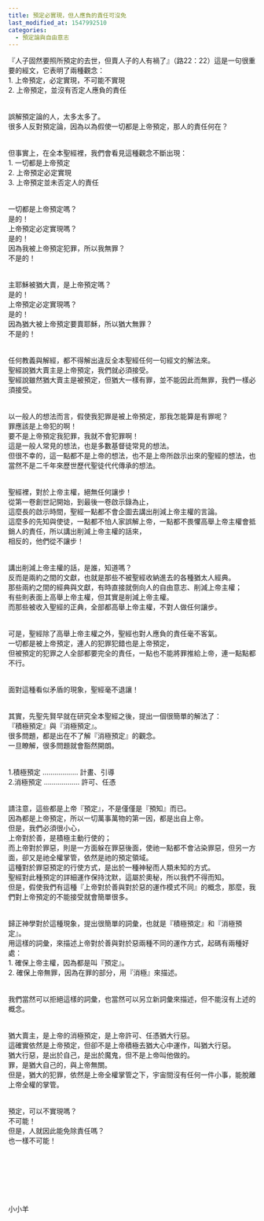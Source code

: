 ```yaml
---
title: 預定必實現，但人應負的責任可沒免
last_modified_at: 1547992510
categories:
  - 預定論與自由意志
---
```


『人子固然要照所預定的去世，但賣人子的人有禍了』（路22：22）<!--more-->這是一句很重要的經文，它表明了兩種觀念：<br>1.	上帝預定，必定實現，不可能不實現<br>2.	上帝預定，並沒有否定人應負的責任<br><br><br>誤解預定論的人，太多太多了。<br>很多人反對預定論，因為以為假使一切都是上帝預定，那人的責任何在？<br><br><br>但事實上，在全本聖經裡，我們會看見這種觀念不斷出現：<br>1.	一切都是上帝預定<br>2.	上帝預定必定實現<br>3.	上帝預定並未否定人的責任<br><br><br>一切都是上帝預定嗎？<br>是的！<br>上帝預定必定實現嗎？<br>是的！<br>因為我被上帝預定犯罪，所以我無罪？<br>不是的！<br><br><br>主耶穌被猶大賣，是上帝預定嗎？<br>是的！<br>上帝預定必定實現嗎？<br>是的！<br>因為猶大被上帝預定要賣耶穌，所以猶大無罪？<br>不是的！<br><br><br>任何教義與解經，都不得解出違反全本聖經任何一句經文的解法來。<br>聖經說猶大賣主是上帝預定，我們就必須接受。<br>聖經說雖然猶大賣主是被預定，但猶大一樣有罪，並不能因此而無罪，我們一樣必須接受。<br><br><br>以一般人的想法而言，假使我犯罪是被上帝預定，那我怎能算是有罪呢？<br>罪應該是上帝犯的啊！<br>要不是上帝預定我犯罪，我就不會犯罪啊！<br>這是一般人常見的想法，也是多數基督徒常見的想法。<br>但很不幸的，這一點都不是上帝的想法，也不是上帝所啟示出來的聖經的想法，也當然不是二千年來歷世歷代聖徒代代傳承的想法。<br><br><br>聖經裡，對於上帝主權，絕無任何讓步！<br>從第一卷創世記開始，到最後一卷啟示錄為止，<br>這麼長的啟示時間，聖經一點都不會企圖去講出削減上帝主權的言論。<br>這麼多的先知與使徒，一點都不怕人家誤解上帝，一點都不畏懼高舉上帝主權會抵銷人的責任，所以講出削減上帝主權的話來，<br>相反的，他們從不讓步！<br><br><br>講出削減上帝主權的話，是誰，知道嗎？<br>反而是兩約之間的文獻，也就是那些不被聖經收納進去的各種猶太人經典。<br>那些兩約之間的經典與文獻，有時直接就倒向人的自由意志、削減上帝主權；<br>有些則表面上高舉上帝主權，但其實是削減上帝主權。<br>而那些被收入聖經的正典，全部都高舉上帝主權，不對人做任何讓步。<br><br><br>可是，聖經除了高舉上帝主權之外，聖經也對人應負的責任毫不客氣。<br>一切都是被上帝預定，連人的犯罪犯錯也是上帝預定，<br>但被預定的犯罪之人全部都要完全的責任，一點也不能將罪推給上帝，連一點點都不行。<br><br><br>面對這種看似矛盾的現象，聖經毫不退讓！<br><br><br>其實，先聖先賢早就在研究全本聖經之後，提出一個很簡單的解法了：<br>『積極預定』與『消極預定』。<br>很多問題，都是出在不了解『消極預定』的觀念。<br>一旦瞭解，很多問題就會豁然開朗。<br><br><br>1.積極預定 ……………… 計畫、引導<br>2.消極預定 ……………… 許可、任憑<br><br><br>請注意，這些都是上帝『預定』，不是僅僅是『預知』而已。<br>因為都是上帝預定，所以一切萬事萬物的第一因，都是出自上帝。<br>但是，我們必須很小心，<br>上帝對於善，是積極主動行使的；<br>而上帝對於罪惡，則是一方面躲在罪惡後面，使祂一點都不會沾染罪惡，但另一方面，卻又是祂全權掌管，依然是祂的預定領域。<br>這種對於罪惡預定的行使方式，是出於一種神秘而人類未知的方式。<br>聖經對此種預定的詳細運作保持沈默，這屬於奧秘，所以我們不得而知。<br>但是，假使我們有這種『上帝對於善與對於惡的運作模式不同』的概念，那麼，我們對上帝預定的不能接受就會簡單很多。<br><br><br>歸正神學對於這種現象，提出很簡單的詞彙，也就是『積極預定』和『消極預定』。<br>用這樣的詞彙，來描述上帝對於善與對於惡兩種不同的運作方式，起碼有兩種好處：<br>1.	確保上帝主權，因為都是叫『預定』。<br>2.	確保上帝無罪，因為在罪的部分，用『消極』來描述。<br><br><br>我們當然可以拒絕這樣的詞彙，也當然可以另立新詞彙來描述，但不能沒有上述的概念。<br><br><br>猶大賣主，是上帝的消極預定，是上帝許可、任憑猶大行惡。<br>這確實依然是上帝預定，但卻不是上帝積極去猶大心中運作，叫猶大行惡。<br>猶大行惡，是出於自己，是出於魔鬼，但不是上帝叫他做的。<br>罪，是猶大自己的，與上帝無關。<br>但是，猶大的犯罪，依然是上帝全權掌管之下，宇宙間沒有任何一件小事，能脫離上帝全權的掌管。<br><br><br>預定，可以不實現嗎？<br>不可能！<br>但是，人就因此能免除責任嗎？<br>也一樣不可能！<br><br><br><br><br><br><br><br>小小羊<br>
